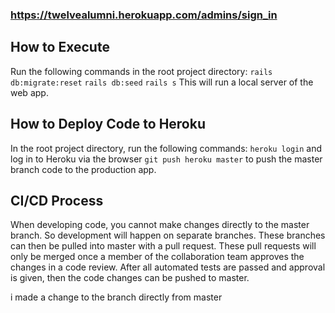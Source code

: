 ### https://twelvealumni.herokuapp.com/admins/sign_in

## How to Execute
Run the following commands in the root project directory:
`rails db:migrate:reset`
`rails db:seed`
`rails s`
This will run a local server of the web app.

## How to Deploy Code to Heroku
In the root project directory, run the following commands:
`heroku login` and log in to Heroku via the browser
`git push heroku master` to push the master branch code to the production app.

## CI/CD Process
When developing code, you cannot make changes directly to the master branch. So development will happen on separate branches. These branches can then be pulled into master with a pull request. These pull requests will only be merged once a member of the collaboration team approves the changes in a code review. After all automated tests are passed and approval is given, then the code changes can be pushed to master.

i made a change to the branch directly from master